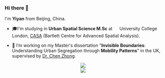 ### Hi there 👋

I'm <b>Yiyan</b> from Beijing, China.

- 🎓I'm studying in <b>Urban Spatial Science M.Sc</b> at <img src="https://i0.wp.com/www.interdisciplinaryitaly.org/wp-content/uploads/2016/01/ucl-logo.png" width="15"/> University College London, [CASA](https://www.ucl.ac.uk/bartlett/casa/bartlett-centre-advanced-spatial-analysis) (Bartlett Centre for Advanced Spatial Analysis). </p>

- 🔭 I’m working on my Master's dissertation "<b>Invisible Boundaries</b>: Understanding Urban Segregation through <b>Mobility Patterns</b>" in the UK, supervised by [Dr. Chen Zhong](https://profiles.ucl.ac.uk/46973).</p>

<div align='center'>
    <a href="https://github.com/anuraghazra/github-readme-stats">
        <img src="https://github-readme-stats.vercel.app/api/top-langs/?username=yiyansun&layout=compact" />
    </a>
</div>
<div align="center">
    <img src="https://github-readme-streak-stats.herokuapp.com/?user=yiyansun" />
</div>



<!--
**yiyansun/yiyansun** is a ✨ _special_ ✨ repository because its `README.md` (this file) appears on your GitHub profile.

Here are some ideas to get you started:

- 🔭 I’m currently working on ...
- 🌱 I’m currently learning ...
- 👯 I’m looking to collaborate on ...
- 🤔 I’m looking for help with ...
- 💬 Ask me about ...
- 📫 How to reach me: ...
- 😄 Pronouns: ...
- ⚡ Fun fact: ...
-->
